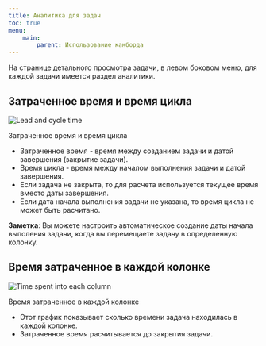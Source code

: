 ```yaml
---
title: Аналитика для задач
toc: true
menu:
    main:
        parent: Использование канборда
---
```


На странице детального просмотра задачи, в левом боковом меню, для каждой задачи имеется раздел аналитики.

Затраченное время и время цикла
-------------------------------

![Lead and cycle time](/images/v1/task-lead-cycle-time.png)

Затраченное время и время цикла

-   Затраченное время - время между созданием задачи и датой завершения (закрытие задачи).
-   Время цикла - время между началом выполнения задачи и датой завершения.
-   Если задача не закрыта, то для расчета используется текущее время вместо даты завершения.
-   Если дата начала выполнения задачи не указана, то время цикла не может быть расчитано.


**Заметка**: Вы можете настроить автоматическое создание даты начала выполения задачи, когда вы перемещаете задачу в определенную колонку.

Время затраченное в каждой колонке
----------------------------------

![Time spent into each column](/images/v1/time-into-each-column.png)

Время затраченное в каждой колонке

-   Этот график показывает сколько времени задача находилась в каждой колонке.
-   Затраченное время расчитывается до закрытия задачи.
